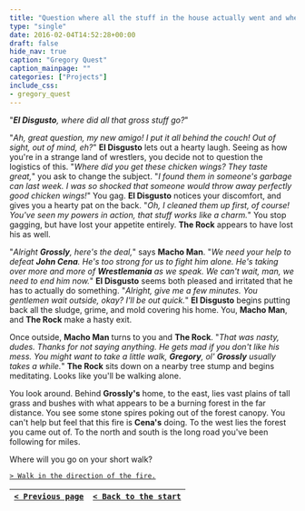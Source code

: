 ```yaml
---
title: "Question where all the stuff in the house actually went and where he got the chicken wings."
type: "single"
date: 2016-02-04T14:52:28+00:00
draft: false
hide_nav: true
caption: "Gregory Quest"
caption_mainpage: ""
categories: ["Projects"]
include_css:
- gregory_quest
---
```


"***El Disgusto**, where did all that gross stuff go?*"

"*Ah, great question, my new amigo! I put it all behind the couch! Out of sight, out of mind, eh?*" **El Disgusto** lets out a hearty laugh. Seeing as how you're in a strange land of wrestlers, you decide not to question the logistics of this. "*Where did you get these chicken wings? They taste great,*" you ask to change the subject. "*I found them in someone's garbage can last week. I was so shocked that someone would throw away perfectly good chicken wings!*" You gag. **El Disgusto** notices your discomfort, and gives you a hearty pat on the back. "*Oh, I cleaned them up first, of course! You've seen my powers in action, that stuff works like a charm.*" You stop gagging, but have lost your appetite entirely. **The Rock** appears to have lost his as well.

"*Alright **Grossly**, here's the deal,*" says **Macho Man**. "*We need your help to defeat **John Cena**. He's too strong for us to fight him alone. He's taking over more and more of **Wrestlemania** as we speak. We can't wait, man, we need to end him now.*" **El Disgusto** seems both pleased and irritated that he has to actually do something. "*Alright, give me a few minutes. You gentlemen wait outside, okay? I'll be out quick.*" **El Disgusto** begins putting back all the sludge, grime, and mold covering his home. You, **Macho Man**, and **The Rock** make a hasty exit.

Once outside, **Macho Man** turns to you and **The Rock**. "*That was nasty, dudes. Thanks for not saying anything. He gets mad if you don't like his mess. You might want to take a little walk, **Gregory**, ol' **Grossly** usually takes a while.*" **The Rock** sits down on a nearby tree stump and begins meditating. Looks like you'll be walking alone.

You look around. Behind **Grossly's** home, to the east, lies vast plains of tall grass and bushes with what appears to be a burning forest in the far distance. You see some stone spires poking out of the forest canopy. You can't help but feel that this fire is **Cena's** doing. To the west lies the forest you came out of. To the north and south is the long road you've been following for miles.

Where will you go on your short walk?

[``> Walk in the direction of the fire.``](../21)

|[``< Previous page``](../19)|[``< Back to the start``](../)|
|---|---|
